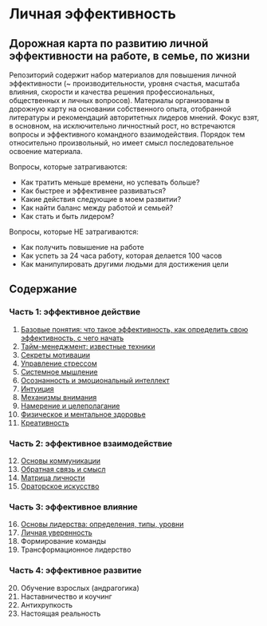 # Личная эффективность

## Дорожная карта по развитию личной эффективности на работе, в семье, по жизни

Репозиторий содержит набор материалов для повышения личной эффективности (~ производительности, уровня счастья, масштаба влияния, скорости и качества решения профессиональных, общественных и личных вопросов). Материалы организованы в дорожную карту на основании собственного опыта, отобранной литературы и рекомендаций авторитетных лидеров мнений. Фокус взят, в основном, на исключительно личностный рост, но встречаются вопросы и эффективного командного взаимодействия. Порядок тем относительно произвольный, но имеет смысл последовательное освоение материала.

Вопросы, которые затрагиваются:
* Как тратить меньше времени, но успевать больше?
* Как быстрее и эффективнее развиваться?
* Какие действия следующие в моем развитии?
* Как найти баланс между работой и семьей?
* Как стать и быть лидером?

Вопросы, которые НЕ затрагиваются:
* Как получить повышение на работе
* Как успеть за 24 часа работу, которая делается 100 часов
* Как манипулировать другими людьми для достижения цели

## Содержание

### Часть 1: эффективное действие

01. [Базовые понятия: что такое эффективность, как определить свою эффективность, с чего начать](https://github.com/sunnybear/personal-efficiency/tree/main/01.%20Базовые%20вопросы)
02. [Тайм-менеджмент: известные техники](https://github.com/sunnybear/personal-efficiency/tree/main/02.%20Тайм-менеджмент)
03. [Секреты мотивации](https://github.com/sunnybear/personal-efficiency/tree/main/03.%20Секреты%20мотивации)
04. [Управление стрессом](https://github.com/sunnybear/personal-efficiency/tree/main/04.%20Стрессоустойчивость)
05. [Системное мышление](https://github.com/sunnybear/personal-efficiency/tree/main/05.%20Системное%20мышление)
06. [Осознанность и эмоциональный интеллект](https://github.com/sunnybear/personal-efficiency/tree/main/06.%20Осознанность)
07. [Интуиция](https://github.com/sunnybear/personal-efficiency/tree/main/07.%20Интуиция)
08. [Механизмы внимания](https://github.com/sunnybear/personal-efficiency/tree/main/08.%20Механизмы%20внимания)
09. [Намерение и целеполагание](https://github.com/sunnybear/personal-efficiency/tree/main/09.%20Намерение%20и%20целеполагание)
10. [Физическое и ментальное здоровье](https://github.com/sunnybear/personal-efficiency/tree/main/10.%20Физическое%20и%20ментальное%20здоровье)
11. [Креативность](https://github.com/sunnybear/personal-efficiency/tree/main/11.%20Креативность)

### Часть 2: эффективное взаимодействие

12. [Основы коммуникации](https://github.com/sunnybear/personal-efficiency/tree/main/12.%20Основы%20коммуникации)
13. [Обратная связь и смысл](https://github.com/sunnybear/personal-efficiency/tree/main/13.%20Обратная%20связь%20и%20смысл)
14. [Матрица личности](https://github.com/sunnybear/personal-efficiency/tree/main/14.%20Матрица%20личности)
15. [Ораторское искусство](https://github.com/sunnybear/personal-efficiency/tree/main/15.%20Ораторское%20искусство)

### Часть 3: эффективное влияние

16. [Основы лидерства: определения, типы, уровни](https://github.com/sunnybear/personal-efficiency/tree/main/16.%20Основы%20лидерства)
17. [Личная уверенность](https://github.com/sunnybear/personal-efficiency/tree/main/17.%20Личная%20уверенность)
18. Формирование команды
19. Трансформационное лидерство

### Часть 4: эффективное развитие

20. Обучение взрослых (андрагогика)
21. Наставничество и коучинг
22. Антихрупкость
23. Настоящая реальность
